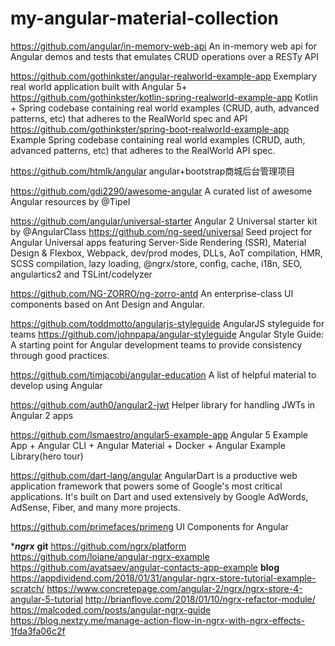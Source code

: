 # my-angular-material-collection

https://github.com/angular/in-memory-web-api An in-memory web api for Angular demos and tests that emulates CRUD operations over a RESTy API

https://github.com/gothinkster/angular-realworld-example-app Exemplary real world application built with Angular 5+
https://github.com/gothinkster/kotlin-spring-realworld-example-app Kotlin + Spring codebase containing real world examples (CRUD, auth, advanced patterns, etc) that adheres to the RealWorld spec and API
https://github.com/gothinkster/spring-boot-realworld-example-app Example Spring codebase containing real world examples (CRUD, auth, advanced patterns, etc) that adheres to the RealWorld API spec.

https://github.com/htmlk/angular angular+bootstrap商城后台管理项目

https://github.com/gdi2290/awesome-angular  A curated list of awesome Angular resources by @TipeI

https://github.com/angular/universal-starter Angular 2 Universal starter kit by @AngularClass
https://github.com/ng-seed/universal  Seed project for Angular Universal apps featuring Server-Side Rendering (SSR), Material Design & Flexbox, Webpack, dev/prod modes, DLLs, AoT compilation, HMR, SCSS compilation, lazy loading, @ngrx/store, config, cache, i18n, SEO, angulartics2 and TSLint/codelyzer

https://github.com/NG-ZORRO/ng-zorro-antd An enterprise-class UI components based on Ant Design and Angular.

https://github.com/toddmotto/angularjs-styleguide AngularJS styleguide for teams
https://github.com/johnpapa/angular-styleguide Angular Style Guide: A starting point for Angular development teams to provide consistency through good practices.

https://github.com/timjacobi/angular-education A list of helpful material to develop using Angular

https://github.com/auth0/angular2-jwt Helper library for handling JWTs in Angular 2 apps

https://github.com/Ismaestro/angular5-example-app  Angular 5 Example App + Angular CLI + Angular Material + Docker + Angular Example Library(hero tour)

https://github.com/dart-lang/angular  AngularDart is a productive web application framework that powers some of Google's most critical applications. It's built on Dart and used extensively by Google AdWords, AdSense, Fiber, and many more projects.

https://github.com/primefaces/primeng  UI Components for Angular


************************************ngrx***********************************
**git**
https://github.com/ngrx/platform
https://github.com/loiane/angular-ngrx-example
https://github.com/avatsaev/angular-contacts-app-example
**blog**
https://appdividend.com/2018/01/31/angular-ngrx-store-tutorial-example-scratch/
https://www.concretepage.com/angular-2/ngrx/ngrx-store-4-angular-5-tutorial
http://brianflove.com/2018/01/10/ngrx-refactor-module/
https://malcoded.com/posts/angular-ngrx-guide
https://blog.nextzy.me/manage-action-flow-in-ngrx-with-ngrx-effects-1fda3fa06c2f
